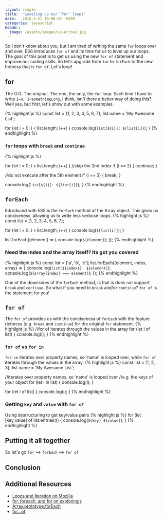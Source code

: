 ```yaml
---
layout: single
title:  "Leveling up our `for` loops"
date:   2018-3-31 10:00:29 -0400
categories: javascript
header:
  image: /assets/images/up-arrows.jpg
---
```

So I don't know about you, but I am tired of writing the same `for` loops over and over. ES6 introduces `for of` and its time for us to level up our loops. The goal of this post is to get us using the new `for of` statement and improve our coding skills. So let's upgrade from `for` to `forEach` to the new hotness that is `for of`. Let's loop!

## for
The O.G. The original.  The one, the only, the `for` loop. Each time I have to write `i=0; i<somethingLong`, I think, isn't there a better way of doing this?  Well yes, but first, let's show out with some examples.

{% highlight js %}
const list = [1, 2, 3, 4, 5, 6, 7];
list.name = 'My Awesome List';

for (let i = 0; i < list.length; i++) {
  console.log(`list[${i}]: ${list[i]}`);
}
{% endhighlight %}

### `for` loops with `break` and `continue`
{% highlight js %}

for (let i = 0; i < list.length; i++) {
  //skip the 2nd index
  if (i == 2) {
    continue;
  }

  //do not execute after the 5th element
  if (i == 5) {
    break;
  }

  console.log(`list[${i}]: ${list[i]}`);
}
{% endhighlight %}

## `forEach`
Introduced with ES5 is the `forEach` method of the Array object. This gives us conciseness, allowing us to write less verbose loops.
{% highlight js %}
const list = [1, 2, 3, 4, 5, 6, 7];

for (let i = 0; i < list.length; i++) {
  console.log(`${list[i]}`);
}

list.forEach((element) => {
  console.log(`${element}`);
});
{% endhighlight %}

### Need the index and the array itself? Its got you covered
{% highlight js %}
const list = ['a', 'b', 'c'];
list.forEach((element, index, array) => {
  console.log(`list[${index}]: ${element}`);
  console.log(`${array[index] === element}`);
});
{% endhighlight %}

One of the downsides of the `forEach` method, is that is does not support `break` and `continue`.  So what if you need to `break` and/or `continue`? `for of` is the statement for you!

## `for of`
The `for of` provides us with the conciseness of `forEach` with the feature richness (e.g. `break` and `continue`) for the original `for` statement.
{% highlight js %}
//for of iterates through the values in the array
for (let i of list) {
  console.log(i);
}
{% endhighlight %}

### `for of` vs `for in`
`for in` iterates over property names, so 'name' is looped over, while `for of` iterates through the values in the array.
{% highlight js %}
const list = [1, 2, 3];
list.name = 'My Awesome List';

//iterates over property names, so 'name' is looped over
//e.g. the keys of your object
for (let i in list) {
  console.log(i);
}

for (let i of list) {
  console.log(i);
}
{% endhighlight %}

### Getting `key` and `value` with `for of`
Using destructuring to get key/value pairs
{% highlight js %}
for (let [key,value] of list.entries()) {
  console.log(`${key} ${value}`);
}
{% endhighlight %}

## Putting it all together
So let's go `for` ==> `forEach` ==> `for of`

## Conclusion

## Additional Resources
- [Loops and Iteration on Mozilla](https://developer.mozilla.org/en-US/docs/Web/JavaScript/Guide/Loops_and_iteration)
- [for, foreach, and for on exploringjs](http://exploringjs.com/es6/ch_core-features.html#sec_for-foreach-forof)
- [Array.prototype.forEach](https://developer.mozilla.org/en-US/docs/Web/JavaScript/Reference/Global_Objects/Array/forEach)
- [for...of](https://developer.mozilla.org/en-US/docs/Web/JavaScript/Reference/Statements/for...of)
